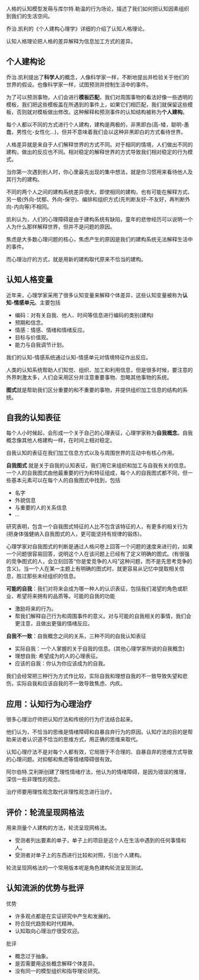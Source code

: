 人格的认知模型发萌与库尔特.勒温的行为场论，描述了我们如何把认知因素组织到我们的生活空间。

乔治.凯利的《个人建构心理学》详细的介绍了认知人格理论。



认知人格理论把人格的差异解释为信息加工方式的差异。



## 个人建构论

乔治.凯利提出了**科学人**的概念，人像科学家一样，不断地提出并检验关于他们的世界的假设。也像科学家一样，试图预测并控制生活中的事件。



为了可以预测事物，人们会进行**模板匹配**，我们对周围事物的看法好像一些透明的模板，我们把这些模板盖在所遇到的事件上，如果它们相匹配，我们就保留这些模板，否则就对模板做出修改。这种解释和预测事件的认知结构被称为**个人建构**。



每个人都以不同的方式进行个人建构，建构是两极的，非黑即白(高-矮，聪明-愚蠢，男性化-女性化...)，但并不意味着我们会以这种非黑即白的方式看待世界。



人格差异就是来自于人们解释世界的方式不同。对于相同的情境，人们做出不同的建构，做出的反应也不同。相对稳定的解释世界的方式导致我们相对稳定的行为模式。



当你第一次遇到别人时，你心里最先出现的集中想法，就是你习惯用来看待他人及其行为的建构。

不同的两个人之间的建构系统差异很大，即使相同的建构，也有可能在解释方式、另一极(外向-忧郁、外向-保守)、编排和组织方式(先判断友好-不友好，再判断外向-内向等)不相同。



凯利认为，人们的心理障碍是由于建构系统有缺陷，童年的悲惨经历可以说明一个人为什么那样解释世界，但并不是问题的原因。

焦虑是大多数心理问题的核心，焦虑产生的原因是我们的建构系统无法解释生活中的事件。

而心理治疗的方式，就是用新的建构取代原来不恰当的建构。



## 认知人格变量



近年来，心理学家采用了很多认知变量来解释个体差异，这些认知变量被称为**认知-情感单元**。主要包括

+ 编码：对有关自我、他人、时间等信息进行编码的类别(建构)
+ 预期和信念。
+ 情感：情感、情绪和情绪反应。
+ 目标与价值观。
+ 能力与自我调节计划。

我们的认知-情感系统通过认知-情感单元对情境特征作出反应。



人类的认知系统帮助人们知觉、组织、加工和利用信息，但是很多时候，要注意的外界刺激太多，人们会采用区分并注意重要事物、忽略其他事物的系统。



**图式**就是帮助我们区分重要的和不重要的事物，并提供组织加工信息的结构的系统。



## 自我的认知表征



每个人小时候起，会形成一个关于自己的心理表征，心理学家称为**自我概念**。自我概念像其他人格建构一样，在时间上相对稳定。

自我认知的表征在我们加工信息方式以及与周围世界的互动中有核心作用。



**自我图式** 就是关于自我的认知表征，我们用它来组织和加工与自我有关的信息。一个人的自我图式由他最重要的行为和特征组成，每个人的自我图式都不同，但一些基本元素可以在每个人的自我图式中找到，包括

+ 名字
+ 外貌信息
+ 与重要的人的关系信息
+ ...

研究表明，包含一个自我图式特征的人比不包含该特征的人，有更多的相关行为(把身体强健纳入自我图式的人，更可能坚持有规律的锻炼)。



心理学家对自我图式的判断是通过人格问卷上回答一个问题的速度来进行的，如果一个问题很容易回答，说明这个人在该问题上已经有了定义明确的图式。(有很强的竞争图式的人，会立刻回答“你是爱竞争的人吗”这种问题，而不是先思考竞争的含义)。当一个人在某一主题上有明确的图式时，就更容易从记忆中提取相关信息，胜过那些未经组织的信息。



**可能的自我**：我们对将来会成为哪一种人的认识表征，包括我们渴望的角色或职业、希望将来拥有的品质等。可能的自我的功能

+ 激励将来的行为。
+ 帮我们解释自己行为和周围事件的意义。对与可能的自我相关的事情，我们会更注意，且做出更强的情绪反应。

**自我不一致**：自我概念之间的关系，三种不同的自我认知表征

+ 实际自我：一个人掌握的关于自我的信息。(其他心理学家所说的自我概念)
+ 理想自我: 希望成为的人的心理表征。
+ 应该的自我：你认为你应该成为的自我。

我们会经常把三种行为方式作比较，实际自我和理想自我的不一致导致失望和悲伤，实际自我和应该自我的不一致导致焦虑、内疚。



## 应用：认知行为心理治疗



很多心理治疗师把认知疗法和传统的行为疗法结合起来。

他们认为，不恰当的思维是情绪障碍和自暴自弃行为的原因。认知疗法的目的是帮助来访者认识道不恰当的思维方式，用正确的思维来取代。



认知心理疗法不是对每个人都有效，它局限于不合理的、自暴自弃的思维方式导致的心理问题。对抑郁和焦虑等情绪障碍很有效。



阿尔伯特.艾利斯创建了理性情绪疗法，他认为的情绪障碍，是因为错误的推理，深信一些非理性的观念。

治疗师要用理性观念取代非理性观念进行治疗。



## 评价：轮流呈现网格法



用来测量个人建构的方法，轮流呈现网格法。

+ 受测者列出要素的单子，单子上的项目是这个人在生活中遇到的任何事情和人。
+ 受测者对单子上的东西进行比较和对照，引出个人建构。

轮流呈现网格法的一个常用版本呢是角色建构轮流呈现测试。



## 认知流派的优势与批评

优势

+ 许多观点都是在实证研究中产生和发展的。
+ 符合现代趋势和时代精神。
+ 认知取向心理治疗很受欢迎。

批评

+ 概念过于抽象。
+ 是否需要用这些概念解释个体差异。
+ 没有同一的模型组织和指导理论研究。





